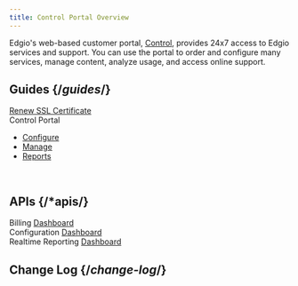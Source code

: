 ```yaml
---
title: Control Portal Overview
---
```

Edgio's web-based customer portal, [Control](https://control.llnw.com/), provides 24x7 access to Edgio services and support. You can use the portal to order and configure many services, manage content, analyze usage, and access online support.

## Guides {/*guides*/}
[Renew SSL Certificate](/delivery/control/support_tools/renew_ssl_certificate)
<br />
Control Portal
- [Configure](/delivery/control/configure)
- [Manage](/delivery/control/manage)
- [Reports](/delivery/control/reports)
<br />

## APIs {/*apis/}
Billing [Dashboard](/delivery/control/apis/billing)
<br />
Configuration [Dashboard](/delivery/control/apis/configuration)
<br />
Realtime Reporting [Dashboard](/delivery/control/apis/realtime_reporting)

## Change Log {/*change-log*/}
